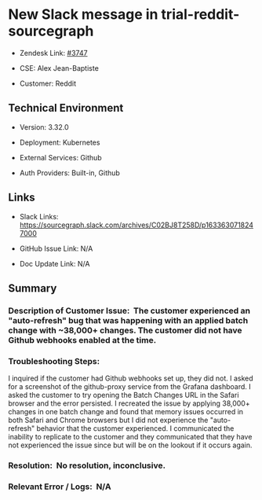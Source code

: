 # New Slack message in trial-reddit-sourcegraph 



- Zendesk Link: [#3747](https://sourcegraph.zendesk.com/agent/tickets/3747)

- CSE: Alex Jean-Baptiste

- Customer: Reddit <!-- Redact if this contains personally identifying information -->


<!-- Data populated from integration, speak to Ben Gordon or Michael Bali if not working -->

<!-- During Internal team trial, fill missing data manually (we are waiting for all data to sync) -->



## Technical Environment

- Version: ​3.32.0

- Deployment: Kubernetes

- External Services: Github

- Auth Providers: Built-in, Github





## Links
<!-- Data for CSE manual entry -->
- Slack Links: https://sourcegraph.slack.com/archives/C02BJ8T258D/p1633630718247000

- GitHub Issue Link: N/A

- Doc Update Link: N/A



## Summary
### Description of Customer Issue:  The customer experienced an "auto-refresh" bug that was happening with an applied batch change with ~38,000+ changes. The customer did not have Github webhooks enabled at the time. 

### Troubleshooting Steps:  

I inquired if the customer had Github webhooks set up, they did not.
I asked for a screenshot of the github-proxy service from the Grafana dashboard.
I asked the customer to try opening the Batch Changes URL in the Safari browser and the error persisted.
I recreated the issue by applying 38,000+ changes in one batch change and found that memory issues occurred in both Safari and Chrome browsers but I did not experience the "auto-refresh" behavior that the customer experienced.
I communicated the inability to replicate to the customer and they communicated that they have not experienced the issue since but will be on the lookout if it occurs again.

### Resolution:  No resolution, inconclusive.

### Relevant Error / Logs:  N/A

<!-- Please redact keys, tokens, and personal identifying information -->




<!-- Once complete, upload a copy to https://github.com/sourcegraph/support-tools-internal/tree/main/resolved-tickets as a .md file -->
<!-- Name the file 3747.md -->

